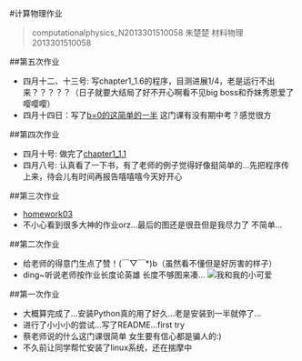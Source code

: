#计算物理作业 
 >computationalphysics_N2013301510058
 >朱楚楚 材料物理 2013301510058

##第五次作业
*  四月十二、十三号: 写chapter1_1.6的程序，目测进展1/4，老是运行不出来？？？？？（日子就要大结局了好不开心啊看不见big boss和乔妹秀恩爱了嘤嘤嘤）
*  四月十四日：写了[b=0的这简单的一半](https://www.zybuluo.com/double-C/note/345158) 这门课有没有期中考？感觉很方

##第四次作业
*  四月十号: 做完了[chapter1_1.1](https://www.zybuluo.com/double-C/note/339637)
*  四月八号: 认真看了一下书，有了老师的例子觉得好像挺简单的…先把程序传上来，待会儿有时间再报告嘻嘻嘻今天好开心


##第三次作业
*  [homework03](https://github.com/zhuchuchu/computationalphysics_N2013301510058/blob/master/homework03.md)
*  不小心看到很多大神的作业orz…最后的图还是很丑但是我尽力了 不简单…


##第二次作业
*  给老师的得意门生点了赞！(￣▽￣*)b（虽然看不懂但是好厉害的样子）
*  ding~听说老师按作业长度论英雄 长度不够图来凑…
 ![我和我的小可爱](https://github.com/zhuchuchu/computationalphysics_N2013301510058/blob/master/img_2607_recompress.jpg)

##第一次作业
*  大概算完成了…安装Python真的用了好久…老是安装到一半就停了…
*  进行了小小小的尝试…写了README…first try
*  蔡老师说的什么这门课很简单 女生要有信心都是骗人的:)
*  不久前让同学帮忙安装了linux系统，还在揣摩中




